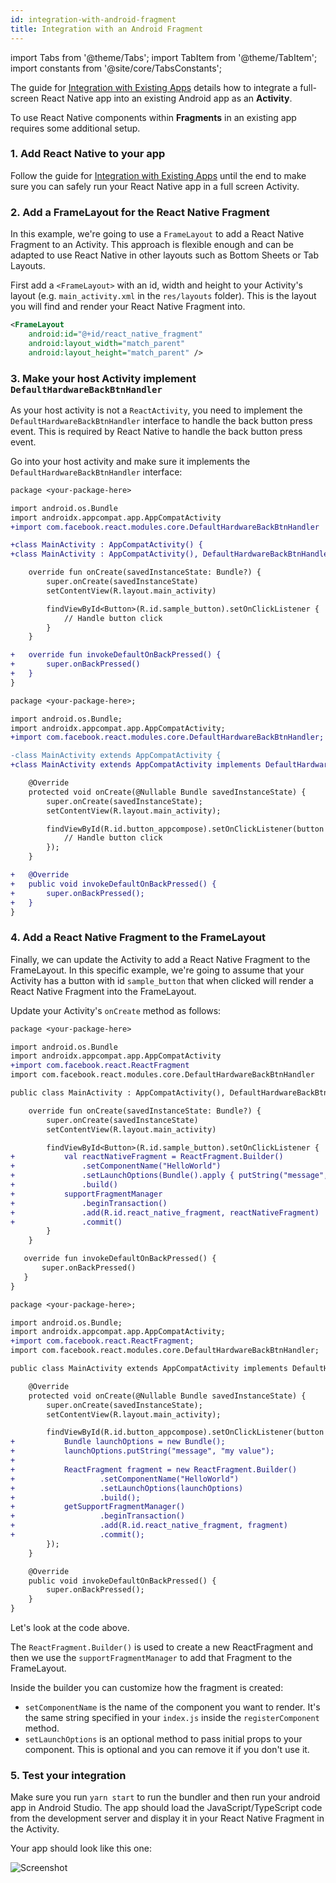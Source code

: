 ```yaml
---
id: integration-with-android-fragment
title: Integration with an Android Fragment
---
```


import Tabs from '@theme/Tabs'; import TabItem from '@theme/TabItem'; import constants from '@site/core/TabsConstants';

The guide for [Integration with Existing Apps](https://reactnative.dev/docs/integration-with-existing-apps) details how to integrate a full-screen React Native app into an existing Android app as an **Activity**.

To use React Native components within **Fragments** in an existing app requires some additional setup.

### 1. Add React Native to your app

Follow the guide for [Integration with Existing Apps](https://reactnative.dev/docs/integration-with-existing-apps) until the end to make sure you can safely run your React Native app in a full screen Activity.

### 2. Add a FrameLayout for the React Native Fragment

In this example, we're going to use a `FrameLayout` to add a React Native Fragment to an Activity. This approach is flexible enough and can be adapted to use React Native in other layouts such as Bottom Sheets or Tab Layouts.

First add a `<FrameLayout>` with an id, width and height to your Activity's layout (e.g. `main_activity.xml` in the `res/layouts` folder). This is the layout you will find and render your React Native Fragment into.

```xml
<FrameLayout
    android:id="@+id/react_native_fragment"
    android:layout_width="match_parent"
    android:layout_height="match_parent" />
```

### 3. Make your host Activity implement `DefaultHardwareBackBtnHandler`

As your host activity is not a `ReactActivity`, you need to implement the `DefaultHardwareBackBtnHandler` interface to handle the back button press event.
This is required by React Native to handle the back button press event.

Go into your host activity and make sure it implements the `DefaultHardwareBackBtnHandler` interface:

<Tabs groupId="android-language" queryString defaultValue={constants.defaultAndroidLanguage} values={constants.androidLanguages}>
<TabItem value="kotlin">

```diff
package <your-package-here>

import android.os.Bundle
import androidx.appcompat.app.AppCompatActivity
+import com.facebook.react.modules.core.DefaultHardwareBackBtnHandler

+class MainActivity : AppCompatActivity() {
+class MainActivity : AppCompatActivity(), DefaultHardwareBackBtnHandler {

    override fun onCreate(savedInstanceState: Bundle?) {
        super.onCreate(savedInstanceState)
        setContentView(R.layout.main_activity)

        findViewById<Button>(R.id.sample_button).setOnClickListener {
            // Handle button click
        }
    }

+   override fun invokeDefaultOnBackPressed() {
+       super.onBackPressed()
+   }
}
```

</TabItem>
<TabItem value="java">

```diff
package <your-package-here>;

import android.os.Bundle;
import androidx.appcompat.app.AppCompatActivity;
+import com.facebook.react.modules.core.DefaultHardwareBackBtnHandler;

-class MainActivity extends AppCompatActivity {
+class MainActivity extends AppCompatActivity implements DefaultHardwareBackBtnHandler {

    @Override
    protected void onCreate(@Nullable Bundle savedInstanceState) {
        super.onCreate(savedInstanceState);
        setContentView(R.layout.main_activity);

        findViewById(R.id.button_appcompose).setOnClickListener(button -> {
            // Handle button click
        });
    }

+   @Override
+   public void invokeDefaultOnBackPressed() {
+       super.onBackPressed();
+   }
}
```

</TabItem>
</Tabs>

### 4. Add a React Native Fragment to the FrameLayout

Finally, we can update the Activity to add a React Native Fragment to the FrameLayout.
In this specific example, we're going to assume that your Activity has a button with id `sample_button` that when clicked will render a React Native Fragment into the FrameLayout.

Update your Activity's `onCreate` method as follows:

<Tabs groupId="android-language" queryString defaultValue={constants.defaultAndroidLanguage} values={constants.androidLanguages}>
<TabItem value="kotlin">

```diff
package <your-package-here>

import android.os.Bundle
import androidx.appcompat.app.AppCompatActivity
+import com.facebook.react.ReactFragment
import com.facebook.react.modules.core.DefaultHardwareBackBtnHandler

public class MainActivity : AppCompatActivity(), DefaultHardwareBackBtnHandler {

    override fun onCreate(savedInstanceState: Bundle?) {
        super.onCreate(savedInstanceState)
        setContentView(R.layout.main_activity)

        findViewById<Button>(R.id.sample_button).setOnClickListener {
+           val reactNativeFragment = ReactFragment.Builder()
+               .setComponentName("HelloWorld")
+               .setLaunchOptions(Bundle().apply { putString("message", "my value") })
+               .build()
+           supportFragmentManager
+               .beginTransaction()
+               .add(R.id.react_native_fragment, reactNativeFragment)
+               .commit()
        }
    }

   override fun invokeDefaultOnBackPressed() {
       super.onBackPressed()
   }
}
```

</TabItem>
<TabItem value="java">

```diff
package <your-package-here>;

import android.os.Bundle;
import androidx.appcompat.app.AppCompatActivity;
+import com.facebook.react.ReactFragment;
import com.facebook.react.modules.core.DefaultHardwareBackBtnHandler;

public class MainActivity extends AppCompatActivity implements DefaultHardwareBackBtnHandler {

    @Override
    protected void onCreate(@Nullable Bundle savedInstanceState) {
        super.onCreate(savedInstanceState);
        setContentView(R.layout.main_activity);

        findViewById(R.id.button_appcompose).setOnClickListener(button -> {
+           Bundle launchOptions = new Bundle();
+           launchOptions.putString("message", "my value");
+
+           ReactFragment fragment = new ReactFragment.Builder()
+                   .setComponentName("HelloWorld")
+                   .setLaunchOptions(launchOptions)
+                   .build();
+           getSupportFragmentManager()
+                   .beginTransaction()
+                   .add(R.id.react_native_fragment, fragment)
+                   .commit();
        });
    }

    @Override
    public void invokeDefaultOnBackPressed() {
        super.onBackPressed();
    }
}
```

</TabItem>
</Tabs>

Let's look at the code above.

The `ReactFragment.Builder()` is used to create a new ReactFragment and then we use the `supportFragmentManager` to add that Fragment to the FrameLayout.

Inside the builder you can customize how the fragment is created:

- `setComponentName` is the name of the component you want to render. It's the same string specified in your `index.js` inside the `registerComponent` method.
- `setLaunchOptions` is an optional method to pass initial props to your component. This is optional and you can remove it if you don't use it.

### 5. Test your integration

Make sure you run `yarn start` to run the bundler and then run your android app in Android Studio. The app should load the JavaScript/TypeScript code from the development server and display it in your React Native Fragment in the Activity.

Your app should look like this one:

![Screenshot](/docs/assets/EmbeddedAppAndroidFragmentVideo.gif)
